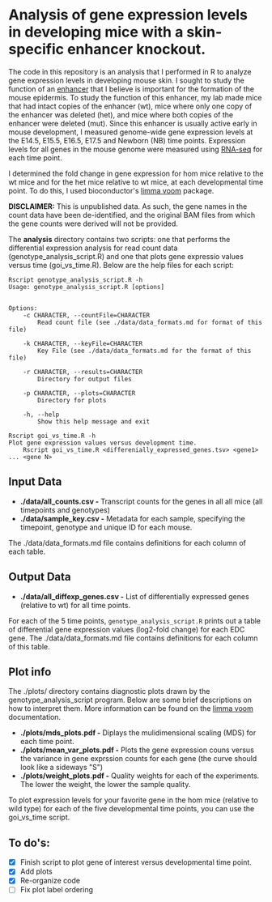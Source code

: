 # Analysis of gene expression levels in developing mice with a skin-specific enhancer knockout.

The code in this repository is an analysis that I performed in R to analyze gene expression levels in developing mouse skin. I sought to study the function of an [enhancer](https://en.wikipedia.org/wiki/Enhancer_(genetics)) that I believe is important for the formation of the mouse epidermis. To study the function of this enhancer, my lab made mice that had intact copies of the enhancer (wt), mice where only one copy of the enhancer was deleted (het), and mice where both copies of the enhancer were deleted (mut). Since this enhancer is usually active early in mouse development, I measured genome-wide gene expression levels at the E14.5, E15.5, E16.5, E17.5 and Newborn (NB) time points. Expression levels for all genes in the mouse genome were measured using [RNA-seq](https://en.wikipedia.org/wiki/RNA-Seq) for each time point. 

I determined the fold change in gene expression for hom mice relative to the wt mice and for the het mice relative to wt mice, at each developmental time point. To do this, I used bioconductor's [limma voom](https://bioconductor.org/packages/release/bioc/vignettes/limma/inst/doc/usersguide.pdf) package. 

**DISCLAIMER:** This is unpublished data. As such, the gene names in the count data have been de-identified, and the original BAM files from which the gene counts were derived will not be provided.

The **analysis** directory contains two scripts: one that performs the differential expression analysis for read count data (genotype_analysis_script.R) and one that plots gene expressio values versus time (goi_vs_time.R). Below are the help files for each script: 
```
Rscript genotype_analysis_script.R -h 
Usage: genotype_analysis_script.R [options]


Options:
	-c CHARACTER, --countFile=CHARACTER
		Read count file (see ./data/data_formats.md for format of this file)

	-k CHARACTER, --keyFile=CHARACTER
		Key File (see ./data/data_formats.md for the format of this file)

	-r CHARACTER, --results=CHARACTER
		Directory for output files

	-p CHARACTER, --plots=CHARACTER
		Directory for plots

	-h, --help
		Show this help message and exit
```

```
Rscript goi_vs_time.R -h
Plot gene expression values versus development time.
	Rscript goi_vs_time.R <differenially_expressed_genes.tsv> <gene1> ... <gene N>
```

## Input Data

* **./data/all_counts.csv -** Transcript counts for the genes in all all mice (all timepoints and genotypes)
* **./data/sample_key.csv -** Metadata for each sample, specifying the timepoint, genotype and unique ID for each mouse.

The ./data/data_formats.md file contains definitions for each column of each table.

## Output Data

* **./data/all_diffexp_genes.csv -** List of differentially expressed genes (relative to wt) for all time points.

For each of the 5 time points, `genotype_analysis_script.R` prints out a table of differential gene expression values (log2-fold change) for each EDC gene. The ./data/data_formats.md file contains definitions for each column of this table.


## Plot info

The ./plots/ directory contains diagnostic plots drawn by the genotype_analysis_script program. Below are some brief descriptions on how to interpret them. More information can be found on the [limma voom](https://bioconductor.org/packages/release/bioc/vignettes/limma/inst/doc/usersguide.pdf) documentation.

* **./plots/mds_plots.pdf -** Diplays the mulidimensional scaling (MDS) for each time point.
* **./plots/mean_var_plots.pdf -** Plots the gene expression couns versus the variance in gene exprssion counts for each gene (the curve should look like a sideways "S")
* **./plots/weight_plots.pdf -** Quality weights for each of the experiments. The lower the weight, the lower the sample quality.

To plot expression levels for your favorite gene in the hom mice \(relative to wild type\) for each of the five developmental time points, you can use the goi\_vs\_time script.

## To do's:

- [x] Finish script to plot gene of interest versus developmental time point.
- [x] Add plots
- [x] Re-organize code
- [ ] Fix plot label ordering
